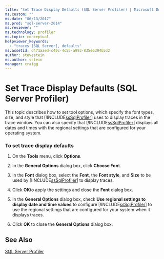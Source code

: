 ```yaml
---
title: "Set Trace Display Defaults (SQL Server Profiler) | Microsoft Docs"
ms.custom: ""
ms.date: "06/13/2017"
ms.prod: "sql-server-2014"
ms.reviewer: ""
ms.technology: profiler
ms.topic: conceptual
helpviewer_keywords: 
  - "traces [SQL Server], defaults"
ms.assetid: d471aaed-c40c-4c55-a993-835e6394b5d2
author: stevestein
ms.author: sstein
manager: craigg
---
```

# Set Trace Display Defaults (SQL Server Profiler)
  This topic describes how to set tool options, which specify the font types, size, and style that [!INCLUDE[ssSqlProfiler](../../includes/sssqlprofiler-md.md)] uses to display traces in the trace window. You can also specify that [!INCLUDE[ssSqlProfiler](../../includes/sssqlprofiler-md.md)] displays all dates and times with the regional settings that are configured for your operating system.  
  
### To set trace display defaults  
  
1.  On the **Tools** menu, click **Options**.  
  
2.  In the **General Options** dialog box, click **Choose Font**.  
  
3.  In the **Font** dialog box, select the **Font**, the **Font style**, and **Size** to be used by [!INCLUDE[ssSqlProfiler](../../includes/sssqlprofiler-md.md)] to display traces.  
  
4.  Click **OK**to apply the settings and close the **Font** dialog box.  
  
5.  In the **General Options** dialog box, check **Use regional settings to display date and time values** to configure [!INCLUDE[ssSqlProfiler](../../includes/sssqlprofiler-md.md)] to use the regional settings that are configured for your system when it displays traces.  
  
6.  Click **OK** to close the **General Options** dialog box.  
  
## See Also  
 [SQL Server Profiler](sql-server-profiler.md)  
  
  
